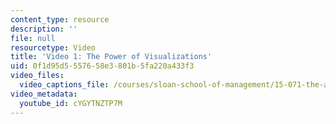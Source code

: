 ```yaml
---
content_type: resource
description: ''
file: null
resourcetype: Video
title: 'Video 1: The Power of Visualizations'
uid: 0f1d95d5-5576-58e3-801b-5fa220a433f3
video_files:
  video_captions_file: /courses/sloan-school-of-management/15-071-the-analytics-edge-spring-2017/visualization/visualizing-the-world-an-introduction-to-visualization/video-1-the-power-of-visualizations-0/cYGYTNZTP7M.vtt
video_metadata:
  youtube_id: cYGYTNZTP7M
---
```

